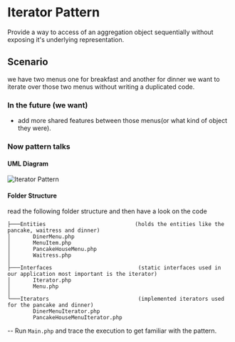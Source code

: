 # Iterator Pattern
Provide a way to access of an aggregation object sequentially without exposing it's underlying representation.

## Scenario
we have two menus one for breakfast and another for dinner we want to iterate over those two menus without writing a duplicated code.

### In the future (we want)
- add more shared features between those menus(or what kind of object they were).

### Now pattern talks

#### UML Diagram
![Iterator Pattern](https://github.com/LionRoar/Head-First-Design-Patterns-PHP/raw/master/ch09/iterator.png)
#### Folder Structure
read the following folder structure and then have a look on the code
```
├───Entities                            (holds the entities like the pancake, waitress and dinner)
│       DinerMenu.php
│       MenuItem.php
│       PancakeHouseMenu.php
│       Waitress.php
│
├───Interfaces                           (static interfaces used in our application most important is the iterator)
│       Iterator.php
│       Menu.php
│
└───Iterators                            (implemented iterators used for the pancake and dinner)
        DinerMenuIterator.php
        PancakeHouseMenuIterator.php
```

-- Run `Main.php` and trace the execution to get familiar with the pattern.